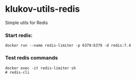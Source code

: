 # klukov-utils-redis

Simple utils for Redis


### Start redis:
```docker run --name redis-limiter -p 6379:6379 -d redis:7.4```

### Test redis commands
```
docker exec -it redis-limiter sh
# redis-cli
```


